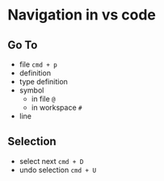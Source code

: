 # Navigation in vs code

## Go To

- file `cmd + p`
- definition
- type definition
- symbol
  - in file `@`
  - in workspace `#`
- line

## Selection

- select next `cmd + D`
- undo selection `cmd + U`